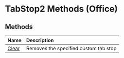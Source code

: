 
# TabStop2 Methods (Office)

## Methods



|**Name**|**Description**|
|:-----|:-----|
|[Clear](18087f5f-5886-d349-b002-6830739ff883.md)|Removes the specified custom tab stop|
